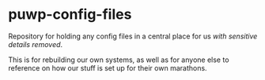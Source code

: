 # puwp-config-files
Repository for holding any config files in a central place for us *with sensitive details removed*.

This is for rebuilding our own systems, as well as for anyone else to reference on how our stuff is set up for their own marathons.
